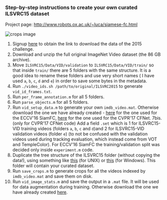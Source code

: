 ### Step-by-step instructions to create your own curated ILSVRC15 dataset

Project page: <http://www.robots.ox.ac.uk/~luca/siamese-fc.html>

![crops image][logo]

[logo]: http://www.robots.ox.ac.uk/~luca/stuff/siamese-fc_pairs.jpg "Crops image"

1. Signup [here](http://image-net.org/challenges/LSVRC/2015/signup) to obtain the link to download the data of the 2015 challenge.
2. Download and unzip the full original ImageNet Video dataset (the 86 GB archive).
3. Move `ILSVRC15/Data/VID/validation` to `ILSVRC15/Data/VID/train/` so that inside `train/` there are 5 folders with the same structure. It is a good idea to rename these folders and use very short names ( I have used `a`, `b`, `c`, `d` and `e`) in order to save some bytes in the metadata.
4. Run `./video_ids.sh /path/to/original/ILSVRC2015` to generate `vid_id_frames.txt`.
5. Run `per_frame_annotation.m` for all 5 folders.
6. Run `parse_objects.m` for all 5 folders.
7. Run `vid_setup_data.m` to generate your own `imdb_video.mat`. Otherwise download the one we have already created - [here](http://bit.ly/imdb_video) for the one used for the ECCV'16 SiamFC, [here](http://bit.ly/cfnet_imdb_video) for the one used for the CVPR'17 CFNet.
7bis. (only for CVPR'17 CFNet code) Add a field `.set` which is 1 for ILSVRC15-VID training videos (folders `a`, `b`, `c` and `d`)and 2 for ILSVRC15-VID validation videos (folder `e`) (to not be confused with the validation videos used during tracking evaluation, which instead come from VOT and TempleColor). For ECCV'16 SiamFC the training/validation split was decided only inside `experiment.m` code.
8. Duplicate the tree structure of the ILSVRC15 folder (without copying the data!), using something like [this](http://stackoverflow.com/questions/4073969/copy-folder-structure-sans-files-from-one-location-to-another) (for UNIX) or [this](http://superuser.com/questions/530128/how-to-copy-a-directory-structure-without-copying-files) (for Windows). This folder will contain your curated dataset.
9. Run `save_crops.m` to generate crops for all the videos indexed by `imdb_video.mat` and save them on disk.
10. Run `vid_image_stats.m` and save the output in a `.mat` file. It will be used for data augmentation during training. Otherwise download the one we have already created [here](http://bit.ly/imdb_video_stats).
